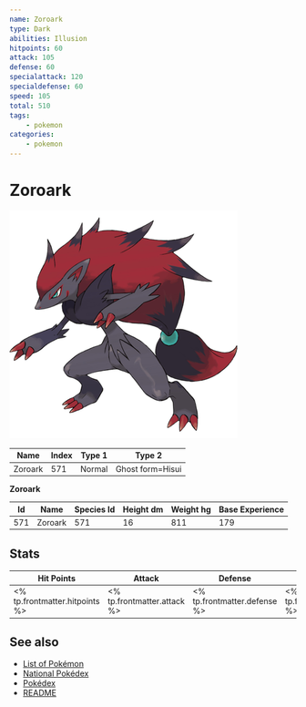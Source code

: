 ```yaml
---
name: Zoroark
type: Dark
abilities: Illusion
hitpoints: 60
attack: 105
defense: 60
specialattack: 120
specialdefense: 60
speed: 105
total: 510
tags:
    - pokemon
categories:
    - pokemon
---
```


# Zoroark


![Zoroark](images/571.png)

| **Name** | **Index** | **Type 1** | **Type 2** |
|----|----|----|----|
| Zoroark | 571 | Normal | Ghost form=Hisui  |

**Zoroark** 




| **Id** | **Name** | **Species Id** | **Height dm** | **Weight hg** | **Base Experience** |
|--------|----------|----------------|------------|------------|---------------------|
| 571 | Zoroark | 571 | 16 | 811 | 179 |



## Stats

| **Hit Points** | **Attack** | **Defense** | **Special Attack** | **Special Defense** | **Speed** | **Total** |
|----------------|------------|-------------|--------------------|---------------------|-----------|-----------|
| <% tp.frontmatter.hitpoints %> | <% tp.frontmatter.attack %> | <% tp.frontmatter.defense %> | <% tp.frontmatter.specialattack %> | <% tp.frontmatter.specialdefense %> | <% tp.frontmatter.speed %> | <% tp.frontmatter.total %> |

## See also

- [List of Pokémon](../pokemon.md)
- [National Pokédex](../national_pokedex.md)
- [Pokédex](../pokedex.md)
- [README](../README.md)
